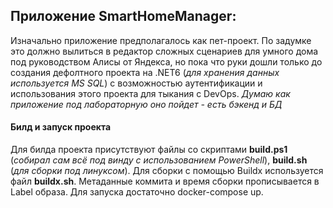 ## Приложение SmartHomeManager:
Изначально приложение предполагалось как пет-проект.
По задумке это должно вылиться в редактор сложных сценариев для умного дома под руководством Алисы от Яндекса, но пока что руки дошли только до создания дефолтного проекта на .NET6 (*для хранения данных используется MS SQL*) с возможностью аутентификации и использования этого проекта для тыкания с DevOps.
*Думаю как приложение под лабораторную оно пойдет - есть бэкенд и БД*
#### Билд и запуск проекта
Для билда проекта присутствуют файлы со скриптами **build.ps1** (*собирал сам всё под винду с использованием PowerShell*), **build.sh** (*для сборки под линуксом*). Для сборки с помощью Buildx используется файл **buildx.sh**. Метаданные коммита и время сборки прописывается в Label образа.
Для запуска достаточно docker-compose up.
